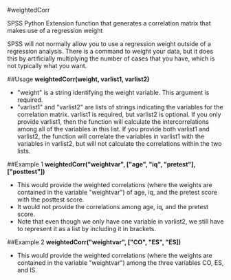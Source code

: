 #weightedCorr

SPSS Python Extension function that generates a correlation matrix that makes use of a regression weight

SPSS will not normally allow you to use a regression weight outside of a regression analysis. There is a command to weight your data, but it does this by artificially multiplying the number of cases that you have, which is not typically what you want.

##Usage
**weightedCorr(weight, varlist1, varlist2)**
* "weight" is a string identifying the weight variable. This argument is required.
* "varlist1" and "varlist2" are lists of strings indicating the variables for the correlation matrix. varlist1 is required, but varlist2 is optional. If you only provide varlist1, then the function will calculate the intercorrelations among all of the variables in this list. If you provide both varlist1 and varlist2, the function will correlate the variables in  varlist1 with the variables in varlist2, but will not calculate the correlations within the two lists.

##Example 1
**weightedCorr("weightvar", ["age", "iq", "pretest"], ["posttest"])**
* This would provide the weighted correlations (where the weights are contained in the variable "weightvar") of age, iq, and the pretest score with the posttest score. 
* It would not provide the correlations among age, iq, and the pretest score. 
* Note that even though we only have one variable in varlist2, we still have to represent it as a list by including it in brackets.

##Example 2
**weightedCorr("weightvar", ["CO", "ES", "ES])**
* This would provide the weighted correlations (where the weights are contained in the variable "weightvar") among the three variables CO, ES, and IS.
